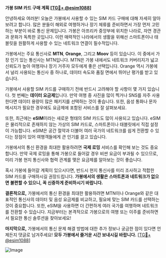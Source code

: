 **가봉 SIM 카드 구매 계획 [[TG💪+ @esim1088](https://t.me/s/esim1088)]**

안녕하세요 여러분! 오늘은 가봉에서 사용할 수 있는 SIM 카드 구매에 대해 자세히 알아보려고 합니다. 많은 분들이 해외로 여행하거나 장기 체류를 준비하면서 가장 먼저 고민하는 부분이 바로 통신 문제입니다. 가봉은 아프리카 중앙부에 위치한 나라로, 자연 경관과 문화가 독특한 곳입니다. 이런 매력적인 나라에서의 생활을 위해선 스마트폰이나 태블릿을 원활하게 사용할 수 있는 네트워크 연결이 필수적입니다.

가봉에서는 주요 통신사로 **MTN**, **Orange**, 그리고 **Moov** 등이 있습니다. 이 중에서 가장 인기 있는 통신사는 MTN입니다. MTN은 가봉 내에서도 네트워크 커버리지가 넓고 신뢰도가 높아 여행자나 장기 거주자 모두에게 좋은 선택입니다. Orange 역시 가봉에서 널리 사용되는 통신사 중 하나로, 데이터 속도와 품질 면에서 뛰어난 평가를 받고 있습니다.

가봉에서 사용할 SIM 카드를 구매하기 전에 반드시 고려해야 할 사항이 몇 가지 있습니다. 첫 번째는 **데이터 요금제**입니다. 만약 여행 중 사진을 많이 찍거나 SNS를 자주 사용한다면 데이터 용량이 많은 패키지를 선택하는 것이 좋습니다. 또한, 음성 통화나 문자 메시지가 필요한 경우에도 요금제에 포함된 서비스를 잘 살펴보세요.

또한, 최근에는 **eSIM**이라는 새로운 형태의 SIM 카드도 많이 사용되고 있습니다. eSIM은 물리적으로 존재하지 않는 가상의 SIM 카드로, 스마트폰이나 태블릿에서 직접 설정이 가능합니다. eSIM은 공간 절약과 더불어 여러 국가의 네트워크를 쉽게 전환할 수 있다는 장점이 있어 여행객들에게 큰 인기를 끌고 있습니다.

가봉에서의 통신 환경을 최대한 활용하려면 **국제 로밍** 서비스를 확인해 보는 것도 중요합니다. 만약 국제 로밍을 통해 가봉으로 들어갈 경우 비싼 요금이 부과될 수 있으므로, 미리 가봉 현지 통신사와 협력 관계를 맺은 요금제를 알아보는 것이 좋습니다.

혹시 가봉에 들어갈 계획이 있으시다면, 반드시 현지 통신사를 미리 조사하고 적합한 SIM 카드를 구매하시길 권장드립니다. **가봉에서의 생활은 스마트폰과 네트워크가 없으면 불편할 수 있으니, 꼭 신중하게 준비하시기 바랍니다.**

**결론적으로,** 가봉에서의 통신 환경을 최대한 활용하려면 MTN이나 Orange와 같은 대표적인 통신사의 데이터 및 음성 요금제를 비교하고, 필요에 맞는 SIM 카드를 선택하는 것이 중요합니다. 또한, eSIM을 사용하면 더 간편하게 여러 국가를 여행하며 네트워크를 전환할 수 있습니다. 지금부터는 본격적으로 가봉으로의 여행 또는 이주를 준비하면서 필요한 통신 솔루션을 찾아보세요!

**마지막으로,** 가봉에서의 통신 문제 해결 방법에 대한 추가 정보나 궁금한 점이 있다면 언제든지 댓글로 남겨주세요! **모두 가봉에서 즐거운 시간 보내시길 바랍니다.** [[TG💪+ @esim1088](https://t.me/s/esim1088)]

![Image](https://i.postimg.cc/Y0z9fWf4/image.png)